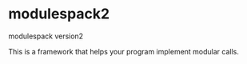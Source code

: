 # modulespack2
modulespack version2

This is a framework that helps your program implement modular calls.
